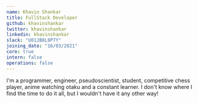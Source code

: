```yaml
---
name: Khavin Shankar
title: FullStack Developer
github: khavinshankar
twitter: khavinshankar
linkedin: khavinshankar
slack: "U01JB8L8P7Y"
joining_date: "16/03/2021"
core: true
intern: false
operations: false
---
```


I'm a programmer, engineer, pseudoscientist, student, competitive chess player, anime watching otaku and a constant learner. I don't know where I find the time to do it all, but I wouldn't have it any other way!
